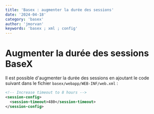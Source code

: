 ```yaml
---
title: 'Basex : augmenter la durée des sessions'
date: '2024-04-18'
category: 'basex'
author: 'jmorvan'
keywords: 'basex ; xml ; config'
---
```


# Augmenter la durée des sessions BaseX

Il est possible d'augmenter la durée des sessions en ajoutant le code suivant dans le fichier `basex/webapp/WEB-INF/web.xml` :

```xml
<!-- Increase timeout to 8 hours -->
<session-config>
  <session-timeout>480</session-timeout>
</session-config>
```


